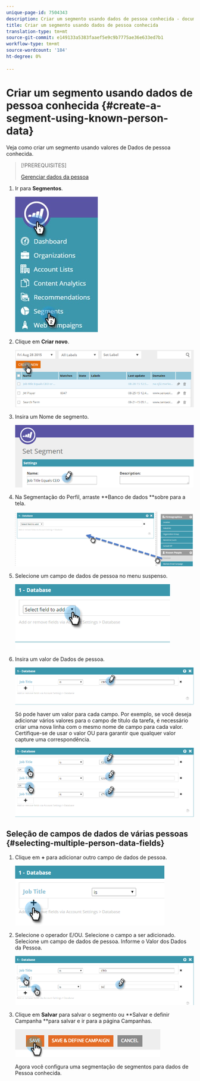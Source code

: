```yaml
---
unique-page-id: 7504343
description: Criar um segmento usando dados de pessoa conhecida - documentos de marketing - documentação do produto
title: Criar um segmento usando dados de pessoa conhecida
translation-type: tm+mt
source-git-commit: e149133a5383faaef5e9c9b7775ae36e633ed7b1
workflow-type: tm+mt
source-wordcount: '184'
ht-degree: 0%

---
```



# Criar um segmento usando dados de pessoa conhecida {#create-a-segment-using-known-person-data}

Veja como criar um segmento usando valores de Dados de pessoa conhecida.

>[!PREREQUISITES]
>
>[Gerenciar dados da pessoa](manage-person-data.md)

1. Ir para **Segmentos**.

   ![](assets/new-dropdown-segments-hand-2.jpg)

1. Clique em **Criar novo**.

   ![](assets/image2015-8-28-13-3a19-3a59.png)

1. Insira um Nome de segmento.

   ![](assets/image2015-8-28-13-3a2-3a59.png)

1. Na Segmentação do Perfil, arraste **Banco de dados **sobre para a tela.

   ![](assets/four-1.png)

1. Selecione um campo de dados de pessoa no menu suspenso.

   ![](assets/five-1.png)

1. Insira um valor de Dados de pessoa.

   ![](assets/six.png)

   Só pode haver um valor para cada campo. Por exemplo, se você deseja adicionar vários valores para o campo de título da tarefa, é necessário criar uma nova linha com o mesmo nome de campo para cada valor. Certifique-se de usar o valor OU para garantir que qualquer valor capture uma correspondência.

   ![](assets/seven-1.png)

## Seleção de campos de dados de várias pessoas {#selecting-multiple-person-data-fields}

1. Clique em **+** para adicionar outro campo de dados de pessoa.

   ![](assets/eight.png)

1. Selecione o operador E/OU. Selecione o campo a ser adicionado. Selecione um campo de dados de pessoa. Informe o Valor dos Dados da Pessoa.

   ![](assets/nine.png)

1. Clique em **Salvar** para salvar o segmento ou **Salvar e definir Campanha **para salvar e ir para a página Campanhas.

   ![](assets/image2014-11-19-19-3a48-3a20-1.png)

   Agora você configura uma segmentação de segmentos para dados de Pessoa conhecida.

